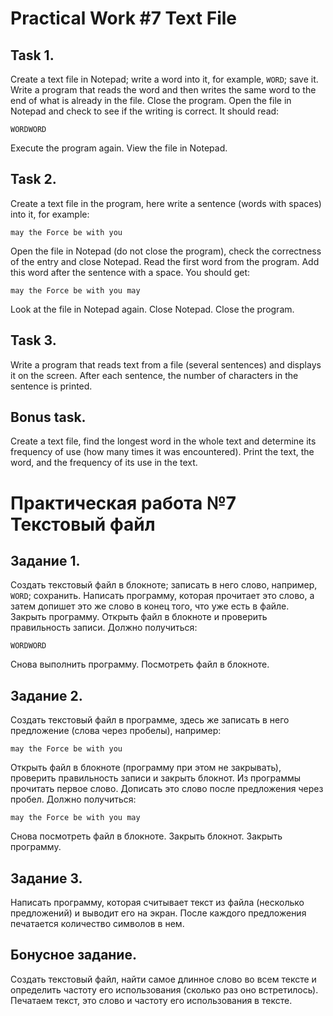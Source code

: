 # Practical Work #7 Text File

## Task 1.

Create a text file in Notepad; write a word into it, for example, `WORD`; save it. Write a program that reads the word and
then writes the same word to the end of what is already in the file. Close the program. Open the file in Notepad and
check to see if the writing is correct. It should read:

```
WORDWORD
```

Execute the program again. View the file in Notepad.

## Task 2.

Create a text file in the program, here write a sentence (words with spaces) into it, for example:

````
may the Force be with you
````

Open the file in Notepad (do not close the program), check the correctness of the entry and close Notepad. Read the
first word from the program. Add this word after the sentence with a space. You should get:

````
may the Force be with you may
````

Look at the file in Notepad again. Close Notepad. Close the program.

## Task 3.

Write a program that reads text from a file (several sentences) and displays it on the screen. After each sentence, the
number of characters in the sentence is printed.

## Bonus task.

Create a text file, find the longest word in the whole text and determine its frequency of use (how many times it was
encountered). Print the text, the word, and the frequency of its use in the text.

# Практическая работа №7 Текстовый файл

## Задание 1.

Создать текстовый файл в блокноте; записать в него слово, например,
`WORD`; сохранить. Написать программу, которая прочитает это слово, а затем допишет
это же слово в конец того, что уже есть в файле. Закрыть программу. Открыть файл в
блокноте и проверить правильность записи. Должно получиться:

```
WORDWORD
```

Снова выполнить программу. Посмотреть файл в блокноте.

## Задание 2.

Создать текстовый файл в программе, здесь же записать в него
предложение (слова через пробелы), например:

````
may the Force be with you
````

Открыть файл в блокноте (программу при этом не закрывать), проверить правильность
записи и закрыть блокнот. Из программы прочитать первое слово. Дописать это слово после
предложения через пробел. Должно получиться:

````
may the Force be with you may
````

Снова посмотреть файл в блокноте. Закрыть блокнот. Закрыть программу.

## Задание 3.

Написать программу, которая считывает текст из файла (несколько
предложений) и выводит его на экран. После каждого предложения печатается
количество символов в нем.

## Бонусное задание.

Создать текстовый файл, найти самое длинное слово во всем
тексте и определить частоту его использования (сколько раз оно встретилось).
Печатаем текст, это слово и частоту его использования в тексте.
